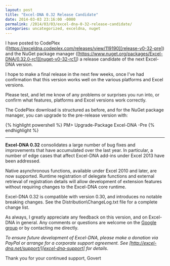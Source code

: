```yaml
---
layout: post
title: "Excel-DNA 0.32 Release Candidate"
date: 2014-03-03 23:16:00 -0000
permalink: /2014/03/03/excel-dna-0-32-release-candidate/
categories: uncategorized, exceldna, nuget
---
```

I have posted to CodePlex ([https://exceldna.codeplex.com/releases/view/119190][release-v0-32-pre]) and the NuGet package manager ([https://www.nuget.org/packages/Excel-DNA/0.32.0-rc1][nuget-v0-32-rc1]) a release candidate of the next Excel-DNA version.

I hope to make a final release in the next few weeks, once I've had confirmation that this version works well on the various platforms and Excel versions.

Please test, and let me know of any problems or surprises you run into, or confirm what features, platforms and Excel versions work correctly.

The CodePlex download is structured as before, and for the NuGet package manager, you can upgrade to the pre-release version with:

{% highlight powershell %}
PM> Upgrade-Package Excel-DNA -Pre
{% endhighlight %}

---

**Excel-DNA 0.32** consolidates a large number of bug fixes and improvements that have accumulated over the last year. In particular, a number of edge cases that affect Excel-DNA add-ins under Excel 2013 have been addressed.

Native asynchronous functions, available under Excel 2010 and later, are now supported. Runtime registration of delegate functions and external retrieval of registration details will allow development of extension features without requiring changes to the Excel-DNA core runtime.

Excel-DNA 0.32 is compatible with version 0.30, and introduces no notable breaking changes. See the Distribution\ChangeLog.txt file for a complete change list.

As always, I greatly appreciate any feedback on this version, and on Excel-DNA in general. Any comments or questions are welcome on the [Google group][excel-dna-group] or by contacting me directly.

*To ensure future development of Excel-DNA, please make a donation via PayPal or arrange for a corporate support agreement. See [http://excel-dna.net/support/][excel-dna-support] for details*.

Thank you for your continued support,
Govert

[release-v0-32-pre]: https://exceldna.codeplex.com/releases/view/119190
[nuget-v0-32-rc1]: https://www.nuget.org/packages/Excel-DNA/0.32.0-rc1
[excel-dna-group]: http://groups.google.com/group/exceldna
[excel-dna-support]: /support/
